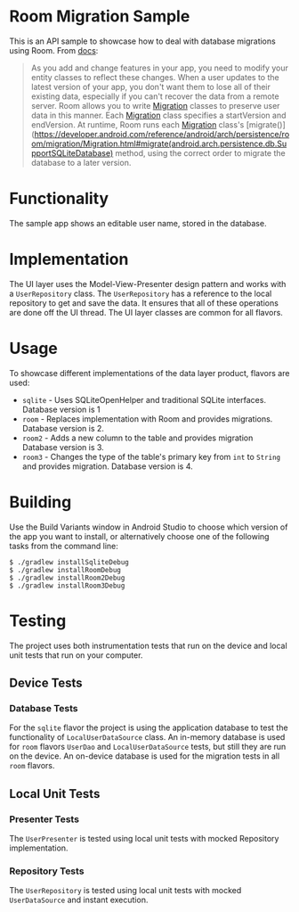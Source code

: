 # Room Migration Sample

This is an API sample to showcase how to deal with database migrations using Room. From [docs](https://developer.android.com/topic/libraries/architecture/room.html#db-migration):

> As you add and change features in your app, you need to modify your entity classes to reflect these changes. When a user updates to the latest version of your app, you don't want them to lose all of their existing data, especially if you can't recover the data from a remote server.
Room allows you to write [Migration](https://developer.android.com/reference/android/arch/persistence/room/migration/Migration.html) classes to preserve user data in this manner. Each [Migration](https://developer.android.com/reference/android/arch/persistence/room/migration/Migration.html) class specifies a startVersion and endVersion. At runtime, Room runs each [Migration](https://developer.android.com/reference/android/arch/persistence/room/migration/Migration.html) class's [migrate()](https://developer.android.com/reference/android/arch/persistence/room/migration/Migration.html#migrate(android.arch.persistence.db.SupportSQLiteDatabase) method, using the correct order to migrate the database to a later version.

# Functionality
The sample app shows an editable user name, stored in the database.

# Implementation

The UI layer uses the Model-View-Presenter design pattern and works with a `UserRepository` class. The `UserRepository`  has a reference to the local repository to get and save the data. It ensures that all of these operations are done off the UI thread. The UI layer classes are common for all flavors.

# Usage
To showcase different implementations of the data layer product, flavors are used:

* `sqlite` - Uses SQLiteOpenHelper and traditional SQLite interfaces. Database version is 1
* `room` - Replaces implementation with Room and provides migrations. Database version is 2.
* `room2` - Adds a new column to the table and provides migration Database version is 3.
* `room3` - Changes the type of the table's primary key from `int` to `String` and provides migration. Database version is 4.

# Building

Use the Build Variants window in Android Studio to choose which version of the app you want to install, or alternatively choose one of the following tasks from the command line:

```
$ ./gradlew installSqliteDebug
$ ./gradlew installRoomDebug
$ ./gradlew installRoom2Debug
$ ./gradlew installRoom3Debug
```

# Testing

The project uses both instrumentation tests that run on the device and local unit tests that run on your computer.

## Device Tests

### Database Tests

For the `sqlite` flavor the project is using the application database to test the functionality of `LocalUserDataSource` class.
An in-memory database is used for `room` flavors `UserDao` and `LocalUserDataSource` tests, but still they are run on the device.
An on-device database is used for the migration tests in all `room` flavors.

## Local Unit Tests

### Presenter Tests

The `UserPresenter` is tested using local unit tests with mocked Repository implementation.

### Repository Tests

The `UserRepository` is tested using local unit tests with mocked `UserDataSource` and instant execution.
